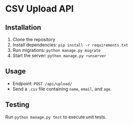 # CSV Upload API

## Installation
1. Clone the repository
2. Install dependencies: `pip install -r requirements.txt`
3. Run migrations: `python manage.py migrate`
4. Start the server: `python manage.py runserver`

## Usage
- Endpoint: `POST /api/upload/`
- Send a `.csv` file containing `name`, `email`, and `age`.

## Testing
Run `python manage.py test` to execute unit tests.
